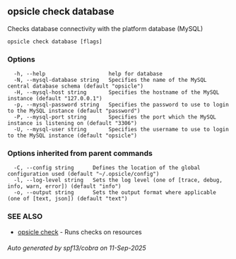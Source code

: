 ## opsicle check database

Checks database connectivity with the platform database (MySQL)

```
opsicle check database [flags]
```

### Options

```
  -h, --help                    help for database
  -N, --mysql-database string   Specifies the name of the MySQL central database schema (default "opsicle")
  -H, --mysql-host string       Specifies the hostname of the MySQL instance (default "127.0.0.1")
  -p, --mysql-password string   Specifies the password to use to login to the MySQL instance (default "password")
  -P, --mysql-port string       Specifies the port which the MySQL instance is listening on (default "3306")
  -U, --mysql-user string       Specifies the username to use to login to the MySQL instance (default "opsicle")
```

### Options inherited from parent commands

```
  -C, --config string      Defines the location of the global configuration used (default "~/.opsicle/config")
  -l, --log-level string   Sets the log level (one of [trace, debug, info, warn, error]) (default "info")
  -o, --output string      Sets the output format where applicable (one of [text, json]) (default "text")
```

### SEE ALSO

* [opsicle check](cli/opsicle_check.md)	 - Runs checks on resources

###### Auto generated by spf13/cobra on 11-Sep-2025
